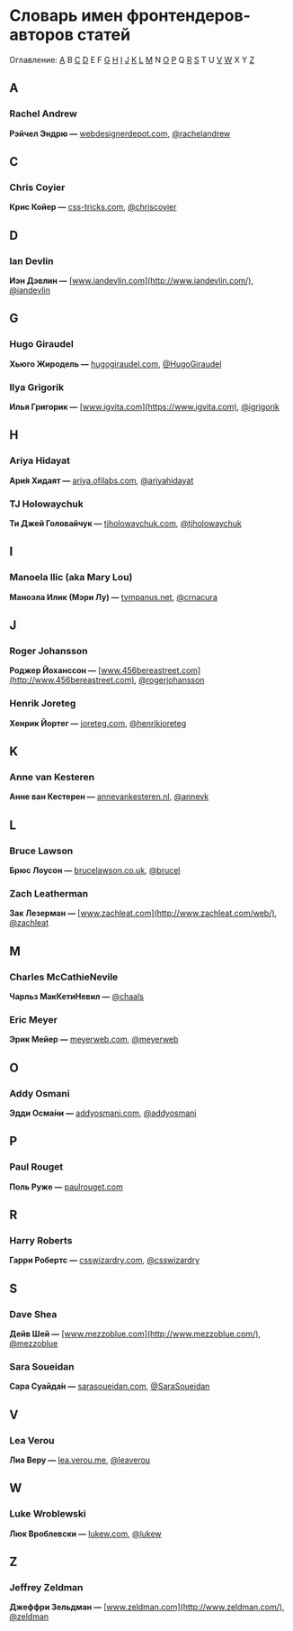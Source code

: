 # Словарь имен фронтендеров-авторов статей

Оглавление: [A](#a) B [C](#c) [D](#d) E F [G](#g) [H](#h) [I](#i) [J](#j) [K](#k) [L](#l) [M](#m) N [O](#o) [P](#p) Q [R](#r) [S](#s) T U [V](#v) [W](#w) X Y [Z](#z)

## A

### Rachel Andrew

**Рэйчел Эндрю —** [webdesignerdepot.com](http://www.webdesignerdepot.com), [@rachelandrew](https://twitter.com/rachelandrew)

## C

### Chris Coyier

**Крис Койер —** [css-tricks.com](http://css-tricks.com), [@chriscoyier](https://twitter.com/chriscoyier)

## D

### Ian Devlin

**Иэн Дэвлин —** [www.iandevlin.com](http://www.iandevlin.com/), [@iandevlin](https://twitter.com/iandevlin)

## G

### Hugo Giraudel

**Хьюго Жиродель —** [hugogiraudel.com](http://hugogiraudel.com/), [@HugoGiraudel](https://twitter.com/HugoGiraudel)

### Ilya Grigorik

**Илья Григорик —** [www.igvita.com](https://www.igvita.com), [@igrigorik](https://twitter.com/igrigorik)

## H

### Ariya Hidayat

**Ари́я Хидаят —** [ariya.ofilabs.com](http://ariya.ofilabs.com/), [@ariyahidayat](http://twitter.com/ariyahidayat)

### TJ Holowaychuk

**Ти Джей Головайчук —** [tjholowaychuk.com](http://www.tjholowaychuk.com/), [@tjholowaychuk](https://twitter.com/tjholowaychuk)

## I

### Manoela Ilic (aka Mary Lou)

**Маноэла Илик (Мэри Лу) —** [tympanus.net](http://tympanus.net/codrops/author/crnacura/), [@crnacura](https://twitter.com/crnacura)

## J

### Roger Johansson

**Роджер Йоханссон —**  [www.456bereastreet.com](http://www.456bereastreet.com), [@rogerjohansson](https://twitter.com/rogerjohansson)

### Henrik Joreteg

**Хенрик Йортег —** [joreteg.com](http://joreteg.com/),
[@henrikjoreteg](https://twitter.com/henrikjoreteg)

## K

### Anne van Kesteren

**Анне ван Кестерен —** [annevankesteren.nl](https://annevankesteren.nl/), [@annevk](https://twitter.com/annevk)

## L

### Bruce Lawson

**Брюс Лоусон —** [brucelawson.co.uk](http://www.brucelawson.co.uk), [@brucel](https://twitter.com/brucel)

### Zach Leatherman

**Зак Лезерман —** [www.zachleat.com](http://www.zachleat.com/web/), [@zachleat](http://twitter.com/zachleat)

## M

### Charles McCathieNevile

**Чарльз МакКетиНевил —** [@chaals](https://twitter.com/chaals)

### Eric Meyer

**Эрик Мейер —** [meyerweb.com](http://meyerweb.com), [@meyerweb](https://twitter.com/meyerweb)

## O

### Addy Osmani

**Эдди Осма́ни —** [addyosmani.com](http://addyosmani.com), [@addyosmani](https://twitter.com/addyosmani)

## P

### Paul Rouget

**Поль Руже —** [paulrouget.com](http://paulrouget.com/)

## R

### Harry Roberts

**Гарри Робертс —** [csswizardry.com](http://csswizardry.com), [@csswizardry](https://twitter.com/csswizardry)

## S

### Dave Shea

**Дейв Шей —** [www.mezzoblue.com](http://www.mezzoblue.com/), [@mezzoblue](https://twitter.com/mezzoblue)

### Sara Soueidan

**Сара Суайда́н —** [sarasoueidan.com](http://sarasoueidan.com), [@SaraSoueidan](https://twitter.com/SaraSoueidan)

## V

### Lea Verou

**Лиа Веру —** [lea.verou.me](http://lea.verou.me), [@leaverou](https://twitter.com/leaverou)

## W

### Luke Wroblewski

**Люк Вроблевски —** [lukew.com](http://www.lukew.com), [@lukew](https://twitter.com/lukew)

## Z

### Jeffrey Zeldman

**Джеффри Зельдман —** [www.zeldman.com](http://www.zeldman.com/), [@zeldman](https://twitter.com/zeldman)
